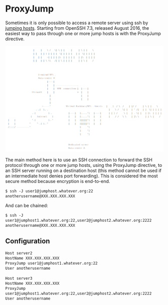# ProxyJump

Sometimes it is only possible to access a remote server using ssh by [jumping hosts](Jumping-hosts.md). Starting from OpenSSH 7.3, released August 2016, the easiest way to pass through one or more jump hosts is with the ProxyJump directive.

![SSH infra](../../assets/images/infra.png)

The main method here is to use an SSH connection to forward the SSH protocol through one or more jump hosts, using the ProxyJump directive, to an SSH server running on a destination host (this method cannot be used if an intermediate host denies port forwarding). This is considered the most secure method because encryption is end-to-end.

    $ ssh -J user1@jumphost.whatever.org:22 anotherusername@XXX.XXX.XXX.XXX

And can be chained:

    $ ssh -J user1@jumphost1.whatever.org:22,user2@jumphost2.whatever.org:2222 anotherusername@XXX.XXX.XXX.XXX

## Configuration

    Host server2
    HostName XXX.XXX.XXX.XXX
    ProxyJump user1@jumphost1.whatever.org:22
    User anotherusername

    Host server3
    HostName XXX.XXX.XXX.XXX
    ProxyJump user1@jumphost1.whatever.org:22,user2@jumphost2.whatever.org:2222
    User anotherusername
